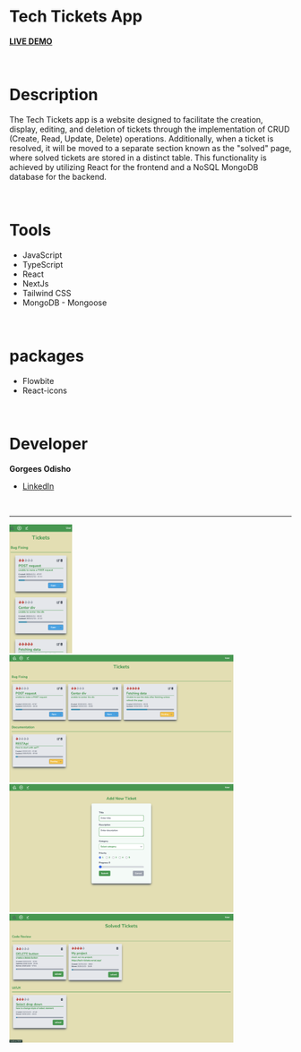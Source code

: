 # Tech Tickets App

**[LIVE DEMO](https://tech-tickets.vercel.app/)**

<br>

# Description

The Tech Tickets app is a website designed to facilitate the creation, display, editing, and deletion of tickets through the implementation of CRUD (Create, Read, Update, Delete) operations. Additionally, when a ticket is resolved, it will be moved to a separate section known as the "solved" page, where solved tickets are stored in a distinct table. This functionality is achieved by utilizing React for the frontend and a NoSQL MongoDB database for the backend.

<br>

# Tools

- JavaScript
- TypeScript
- React
- NextJs
- Tailwind CSS
- MongoDB - Mongoose

<br>

# packages

- Flowbite
- React-icons

<br>

# Developer

**Gorgees Odisho**

- [LinkedIn](https://www.linkedin.com/in/gorgees/)

<br>

---

<div>
    <img src="public/project-screenshoots/img-1.png" alt="Alt Text" title="Title" width="112px">
    <img src="public/project-screenshoots/img-2.png" alt="Alt Text" title="Title" width="400px">
    <img src="public/project-screenshoots/img-3.png" alt="Alt Text" title="Title" width="400px">
    <img src="public/project-screenshoots/img-4.png" alt="Alt Text" title="Title" width="400px">
</div>
